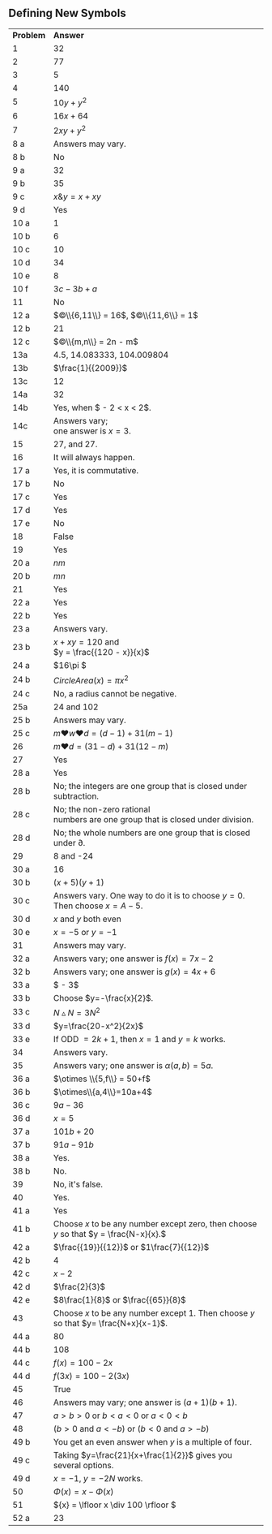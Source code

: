 
## Defining New Symbols


|||
|-------|------|
|**Problem**|**Answer**|
|1|32|
|2|77|
|3|5|
|4|140|
|5|<span>$10y + {y^2}$</span>|
|6|<span>$16x + 64$</span>|
|7|<span>$2xy + {y^2}$</span>|
|8 a|Answers may vary.|
|8 b|No|
|9 a|32|
|9 b|35|
|9 c|<span>$x\& y = x + xy$</span>|
|9 d|Yes|
|10 a|1|
|10 b|6|
|10 c|10|
|10 d|34|
|10 e|8|
|10 f|<span>$3c - 3b + a$</span>|
|11|No|
|12 a|<span>$©\\{6,11\\} = 16$, $©\\{11,6\\} = 1$ </span>|
|12 b|21|
|12 c|<span>$©\\{m,n\\} = 2n - m$</span>|
|13a|4.5, 14.083333, 104.009804|
|13b|<span>$\frac{1}{{2009}}$</span>|
|13c|12|
|14a|32|
|14b|Yes, when <span>$ - 2 < x < 2$</span>.|
|14c|Answers vary; <br>one answer is <span>$x = 3$</span>.|
|15|27, and 27.|
|16|It will always happen.|
|17 a|Yes, it is commutative.|
|17 b|No|
|17 c|Yes|
|17 d|Yes|
|17 e|No|
|18|False|
|19|Yes|
|20 a|$nm$|
|20 b|$mn$|
|21|Yes|
|22 a|Yes|
|22 b|<span>Yes</span>|
|23 a|<span>Answers vary.</span>|
|23 b|<span><span>$x + xy = 120$</span> and </span><span><br></span><span><span>$y = \frac{{120 - x}}{x}$</span></span>|
|24 a|<span>$16\pi $</span>|
|24 b|<span>$CircleArea(x) = \pi {x^2}$</span>|
|24 c|No, a radius cannot be negative.|
|25a|24 and 102|
|25 b|Answers may vary.|
|25 c|<span>$m ♥ w ♥d = \left( {d - 1} \right) + 31\left( {m - 1} \right)$</span>|
|26|<span> $m ♥ d = \left( {31 - d} \right) + 31\left( {12 - m} \right)$</span>|
|27|Yes|
|28 a|Yes|
|28 b|No; the integers are one group that is closed under subtraction.|
|28 c|No; the non-zero rational <br>numbers are one group that is closed under division.|
|28 d|No; the whole numbers are one group that is closed under $\partial$.|
|29|8 and -24|
|30 a|16|
|30 b|<span>$\left( {x + 5} \right)\left( {y + 1} \right)$</span>|
|30 c|<span>Answers vary. One way to do it is to choose $y=0$. Then choose $x = A-5$. </span>|
|30 d|$x$ and $y$ both even|
|30 e|<span>$x = - 5{\text{ or }}y = - 1$</span>|
|31|Answers may vary.|
|32 a|Answers vary; one answer is $f(x) = 7x - 2$</span>|
|32 b|Answers vary; one answer is $g(x) = 4x + 6$</span>|
|33 a|<span>$ - 3$</span>|
|33 b|Choose $y=-\frac{x}{2}$.
|33 c|$N\vartriangle N = 3{N^2}$|
|33 d|$y=\frac{20-x^2}{2x}$|
|33 e|If ODD $= 2k+1$, then <span>$x = 1$</span> and <span>$y = k$</span> works.|
|34|Answers vary.|
|35|Answers vary; one answer is $\alpha(a,b)=5a$.|
|36 a|$\otimes \\{5,f\\} = 50+f$|
|36 b|$\otimes\\{a,4\\}=10a+4$|
|36 c|<span>$9a - 36$</span>|
|36 d|<span>$x = 5$</span>|
|37 a|<span>$101b + 20$</span>|
|37 b|<span>$91a - 91b$</span>|
|38 a|Yes.|
|38 b|No.|
|39|No, it's false.|
|40|Yes.|
|41 a|Yes|
|41 b|<span>Choose $x$ to be any number except zero, then choose $y$ so that $y = \frac{N-x}{x}.$</span>|
|42 a|<span>$\frac{{19}}{{12}}$</span> or <span>$1\frac{7}{{12}}$</span>|
|42 b|4|
|42 c|<span>$x - 2$</span>|
|42 d|<span>$\frac{2}{3}$</span>|
|42 e|<span><span>$8\frac{1}{8}$</span> or <span>$\frac{{65}}{8}$</span></span>|
|43|<span>Choose $x$ to be any number except 1. Then choose $y$ so that $y= \frac{N+x}{x-1}$.</span>|
|44 a|80|
|44 b|108|
|44 c|<span>$f(x) = 100 - 2x$</span>|
|44 d|<span>$f(3x) = 100 - 2(3x)$</span>|
|45|True|
|46|Answers may vary; one answer is <span>$(a + 1)(b + 1)$</span>.|
|47|<span>$a > b > 0$ or $b < a < 0$ or $a < 0 < b$</span>|
|48|($b>0$ and $a<-b$) or ($b<0$ and $a> -b$) |
|49 b|You get an even answer when $y$ is a multiple of four.|
|49 c|Taking $y=\frac{21}{x+\frac{1}{2}}$ gives you several options.|
|49 d|<span>$x = - 1$</span>, <span>$y = - 2N$</span> works.|
|50|$\Phi(x) = x - \Phi \left( x \right)$|
|51|${x} = \lfloor x \div 100 \rfloor $|
|52 a|23|

